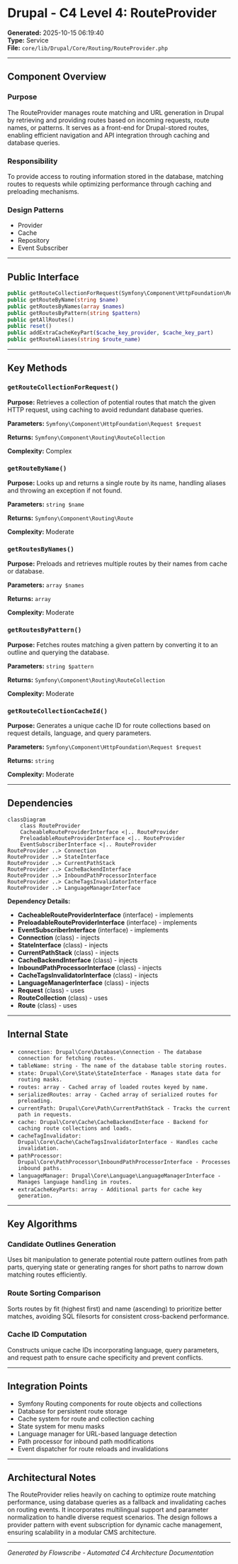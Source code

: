 # Drupal - C4 Level 4: RouteProvider

**Generated:** 2025-10-15 06:19:40  
**Type:** Service  
**File:** `core/lib/Drupal/Core/Routing/RouteProvider.php`

---

## Component Overview

### Purpose
The RouteProvider manages route matching and URL generation in Drupal by retrieving and providing routes based on incoming requests, route names, or patterns. It serves as a front-end for Drupal-stored routes, enabling efficient navigation and API integration through caching and database queries.

### Responsibility
To provide access to routing information stored in the database, matching routes to requests while optimizing performance through caching and preloading mechanisms.

### Design Patterns
- Provider
- Cache
- Repository
- Event Subscriber

---

## Public Interface

```php
public getRouteCollectionForRequest(Symfony\Component\HttpFoundation\Request $request)
public getRouteByName(string $name)
public getRoutesByNames(array $names)
public getRoutesByPattern(string $pattern)
public getAllRoutes()
public reset()
public addExtraCacheKeyPart($cache_key_provider, $cache_key_part)
public getRouteAliases(string $route_name)
```

---

## Key Methods

### `getRouteCollectionForRequest()`

**Purpose:** Retrieves a collection of potential routes that match the given HTTP request, using caching to avoid redundant database queries.

**Parameters:** `Symfony\Component\HttpFoundation\Request $request`

**Returns:** `Symfony\Component\Routing\RouteCollection`

**Complexity:** Complex

### `getRouteByName()`

**Purpose:** Looks up and returns a single route by its name, handling aliases and throwing an exception if not found.

**Parameters:** `string $name`

**Returns:** `Symfony\Component\Routing\Route`

**Complexity:** Moderate

### `getRoutesByNames()`

**Purpose:** Preloads and retrieves multiple routes by their names from cache or database.

**Parameters:** `array $names`

**Returns:** `array`

**Complexity:** Moderate

### `getRoutesByPattern()`

**Purpose:** Fetches routes matching a given pattern by converting it to an outline and querying the database.

**Parameters:** `string $pattern`

**Returns:** `Symfony\Component\Routing\RouteCollection`

**Complexity:** Moderate

### `getRouteCollectionCacheId()`

**Purpose:** Generates a unique cache ID for route collections based on request details, language, and query parameters.

**Parameters:** `Symfony\Component\HttpFoundation\Request $request`

**Returns:** `string`

**Complexity:** Moderate

---

## Dependencies

```mermaid
classDiagram
    class RouteProvider
    CacheableRouteProviderInterface <|.. RouteProvider
    PreloadableRouteProviderInterface <|.. RouteProvider
    EventSubscriberInterface <|.. RouteProvider
RouteProvider ..> Connection
RouteProvider ..> StateInterface
RouteProvider ..> CurrentPathStack
RouteProvider ..> CacheBackendInterface
RouteProvider ..> InboundPathProcessorInterface
RouteProvider ..> CacheTagsInvalidatorInterface
RouteProvider ..> LanguageManagerInterface
```

**Dependency Details:**

- **CacheableRouteProviderInterface** (interface) - implements
- **PreloadableRouteProviderInterface** (interface) - implements
- **EventSubscriberInterface** (interface) - implements
- **Connection** (class) - injects
- **StateInterface** (class) - injects
- **CurrentPathStack** (class) - injects
- **CacheBackendInterface** (class) - injects
- **InboundPathProcessorInterface** (class) - injects
- **CacheTagsInvalidatorInterface** (class) - injects
- **LanguageManagerInterface** (class) - injects
- **Request** (class) - uses
- **RouteCollection** (class) - uses
- **Route** (class) - uses

---

## Internal State

- `connection: Drupal\Core\Database\Connection - The database connection for fetching routes.`
- `tableName: string - The name of the database table storing routes.`
- `state: Drupal\Core\State\StateInterface - Manages state data for routing masks.`
- `routes: array - Cached array of loaded routes keyed by name.`
- `serializedRoutes: array - Cached array of serialized routes for preloading.`
- `currentPath: Drupal\Core\Path\CurrentPathStack - Tracks the current path in requests.`
- `cache: Drupal\Core\Cache\CacheBackendInterface - Backend for caching route collections and loads.`
- `cacheTagInvalidator: Drupal\Core\Cache\CacheTagsInvalidatorInterface - Handles cache invalidation.`
- `pathProcessor: Drupal\Core\PathProcessor\InboundPathProcessorInterface - Processes inbound paths.`
- `languageManager: Drupal\Core\Language\LanguageManagerInterface - Manages language handling in routes.`
- `extraCacheKeyParts: array - Additional parts for cache key generation.`

---

## Key Algorithms

### Candidate Outlines Generation

Uses bit manipulation to generate potential route pattern outlines from path parts, querying state or generating ranges for short paths to narrow down matching routes efficiently.

### Route Sorting Comparison

Sorts routes by fit (highest first) and name (ascending) to prioritize better matches, avoiding SQL filesorts for consistent cross-backend performance.

### Cache ID Computation

Constructs unique cache IDs incorporating language, query parameters, and request path to ensure cache specificity and prevent conflicts.


---

## Integration Points

- Symfony Routing components for route objects and collections
- Database for persistent route storage
- Cache system for route and collection caching
- State system for menu masks
- Language manager for URL-based language detection
- Path processor for inbound path modifications
- Event dispatcher for route reloads and invalidations

---

## Architectural Notes

The RouteProvider relies heavily on caching to optimize route matching performance, using database queries as a fallback and invalidating caches on routing events. It incorporates multilingual support and parameter normalization to handle diverse request scenarios. The design follows a provider pattern with event subscription for dynamic cache management, ensuring scalability in a modular CMS architecture.

---

*Generated by Flowscribe - Automated C4 Architecture Documentation*
